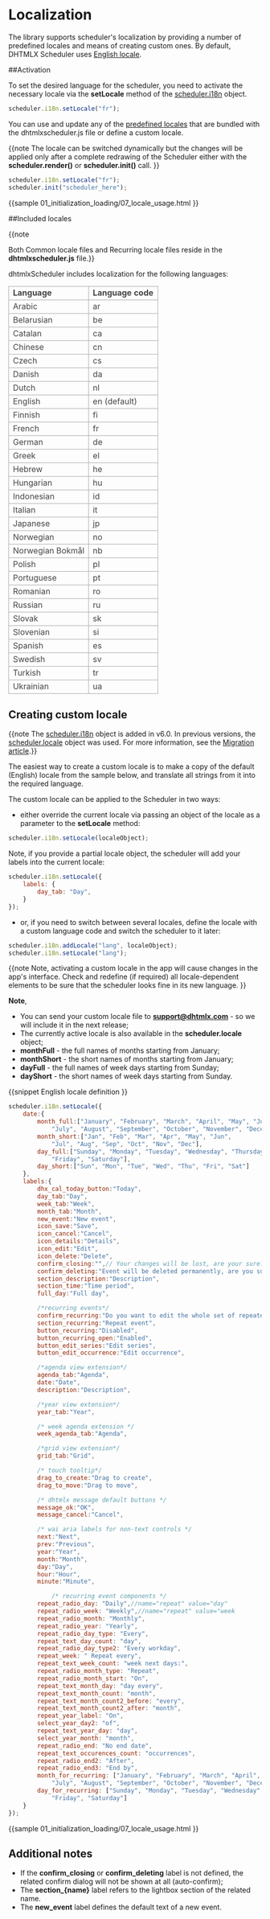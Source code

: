  Localization 
==============

The library  supports scheduler's localization  by providing a number of predefined locales and means of creating custom ones. By default, DHTMLX Scheduler uses [English locale](api/scheduler_locale_other.md).

##Activation

To set the desired language for the scheduler, you need to activate the necessary locale via the **setLocale** method of the [scheduler.i18n](api/scheduler_i18n_other.md) object. 

~~~js
scheduler.i18n.setLocale("fr");	
~~~

You can use and update any of the [predefined locales](#includedlocales) that are bundled with the dhtmlxscheduler.js file or define a custom locale.

{{note
  The locale can be switched dynamically but the changes will be applied only after a complete redrawing of the Scheduler either with the **scheduler.render()** or **scheduler.init()** call.
}}

~~~js
scheduler.i18n.setLocale("fr");
scheduler.init("scheduler_here");
~~~


{{sample
	01_initialization_loading/07_locale_usage.html
}}

##Included locales 

{{note

Both Common locale files and Recurring locale files reside in the **dhtmlxscheduler.js** file.}}


dhtmlxScheduler includes localization for the following languages:

<table style='border-collapse: collapse; color:#444444' >
<tr><td markdown='1' style='font-weight:bold; border:1px solid #AAA;'>
 Language      
</td><td markdown='1' style='font-weight:bold; border:1px solid #AAA;'>
 Language code       
</td></tr>
<tr><td markdown='1' style='border:1px solid #AAA;'>
 Arabic 
</td><td markdown='1' style='border:1px solid #AAA;'>
 ar 
</td></tr>
<tr><td markdown='1' style='border:1px solid #AAA;'>
 Belarusian 
</td><td markdown='1' style='border:1px solid #AAA;'>
 be
</td></tr>
<tr><td markdown='1' style='border:1px solid #AAA;'>
 Catalan 
</td><td markdown='1' style='border:1px solid #AAA;'>
 ca
</td></tr>
<tr><td markdown='1' style='border:1px solid #AAA;'>
 Chinese 
</td><td markdown='1' style='border:1px solid #AAA;'>
 cn
</td></tr>
<tr><td markdown='1' style='border:1px solid #AAA;'>
 Czech 
</td><td markdown='1' style='border:1px solid #AAA;'>
 cs
</td></tr>
<tr><td markdown='1' style='border:1px solid #AAA;'>
 Danish 
</td><td markdown='1' style='border:1px solid #AAA;'>
 da
</td></tr>
<tr><td markdown='1' style='border:1px solid #AAA;'>
 Dutch 
</td><td markdown='1' style='border:1px solid #AAA;'>
 nl
</td></tr>
<tr><td markdown='1' style='border:1px solid #AAA;'>
 English 
</td><td markdown='1' style='border:1px solid #AAA;'>
 en (default)
</td></tr>
<tr><td markdown='1' style='border:1px solid #AAA;'>
 Finnish 
</td><td markdown='1' style='border:1px solid #AAA;'>
 fi
</td></tr>
<tr><td markdown='1' style='border:1px solid #AAA;'>
 French 
</td><td markdown='1' style='border:1px solid #AAA;'>
 fr
</td></tr>
<tr><td markdown='1' style='border:1px solid #AAA;'>
 German 
</td><td markdown='1' style='border:1px solid #AAA;'>
 de
</td></tr>
<tr><td markdown='1' style='border:1px solid #AAA;'>
 Greek 
</td><td markdown='1' style='border:1px solid #AAA;'>
 el
</td></tr>
<tr><td markdown='1' style='border:1px solid #AAA;'>
 Hebrew 
</td><td markdown='1' style='border:1px solid #AAA;'>
 he
</td></tr>
<tr><td markdown='1' style='border:1px solid #AAA;'>
 Hungarian 
</td><td markdown='1' style='border:1px solid #AAA;'>
 hu
</td></tr>
<tr><td markdown='1' style='border:1px solid #AAA;'>
 Indonesian 
</td><td markdown='1' style='border:1px solid #AAA;'>
 id
</td></tr>
<tr><td markdown='1' style='border:1px solid #AAA;'>
 Italian 
</td><td markdown='1' style='border:1px solid #AAA;'>
 it
</td></tr>
<tr><td markdown='1' style='border:1px solid #AAA;'>
 Japanese 
</td><td markdown='1' style='border:1px solid #AAA;'>
 jp
</td></tr>
<tr><td markdown='1' style='border:1px solid #AAA;'>
 Norwegian 
</td><td markdown='1' style='border:1px solid #AAA;'>
 no
</td></tr>
<tr><td markdown='1' style='border:1px solid #AAA;'>
 Norwegian Bokmål
</td><td markdown='1' style='border:1px solid #AAA;'>
 nb
</td></tr>
<tr><td markdown='1' style='border:1px solid #AAA;'>
 Polish 
</td><td markdown='1' style='border:1px solid #AAA;'>
 pl
</td></tr>
<tr><td markdown='1' style='border:1px solid #AAA;'>
 Portuguese 
</td><td markdown='1' style='border:1px solid #AAA;'>
 pt
</td></tr>
<tr><td markdown='1' style='border:1px solid #AAA;'>
 Romanian 
</td><td markdown='1' style='border:1px solid #AAA;'>
 ro
</td></tr>
<tr><td markdown='1' style='border:1px solid #AAA;'>
 Russian 
</td><td markdown='1' style='border:1px solid #AAA;'>
 ru
</td></tr>
<tr><td markdown='1' style='border:1px solid #AAA;'>
 Slovak 
</td><td markdown='1' style='border:1px solid #AAA;'>
 sk
</td></tr>
<tr><td markdown='1' style='border:1px solid #AAA;'>
 Slovenian 
</td><td markdown='1' style='border:1px solid #AAA;'>
 si
</td></tr>
<tr><td markdown='1' style='border:1px solid #AAA;'>
 Spanish 
</td><td markdown='1' style='border:1px solid #AAA;'>
 es
</td></tr>
<tr><td markdown='1' style='border:1px solid #AAA;'>
 Swedish 
</td><td markdown='1' style='border:1px solid #AAA;'>
 sv
</td></tr>
<tr><td markdown='1' style='border:1px solid #AAA;'>
 Turkish 
</td><td markdown='1' style='border:1px solid #AAA;'>
 tr
</td></tr>
<tr><td markdown='1' style='border:1px solid #AAA;'>
 Ukrainian 
</td><td markdown='1' style='border:1px solid #AAA;'>
 ua
</td></tr>
</table>

## Creating custom locale 

{{note The [scheduler.i18n](api/scheduler_i18n_other.md) object is added in v6.0. In previous versions, the [scheduler.locale](api/scheduler_locale_other.md) object was used. For more information, see the [Migration article](migration_from_older_version.md#5360).}}

The easiest way to create a custom locale is to make a copy of the default (English) locale from the sample below, and translate all strings from it into the required language. 

The custom locale can be applied to the Scheduler in two ways:

- either override the current locale via passing an object of the locale as a parameter to the **setLocale** method:

~~~js
scheduler.i18n.setLocale(localeObject);	
~~~

Note, if you provide a partial locale object, the scheduler will add your labels into the current locale:

~~~js
scheduler.i18n.setLocale({
	labels: {
		day_tab: "Day",
	}
});	
~~~

- or, if you need to switch between several locales, define the locale with a custom language code and switch the scheduler to it later:

~~~js
scheduler.i18n.addLocale("lang", localeObject);	
scheduler.i18n.setLocale("lang");
~~~

{{note
Note, activating a custom locale in the app will cause changes in the app's interface. Check and redefine (if required) all locale-dependent elements 
to be sure that the scheduler looks fine in its new language. 
}}

**Note**, 

- You can send your custom locale file to **support@dhtmlx.com** - so we will include it in the next release;
- The currently active locale is also available in the **scheduler.locale** object;
- **monthFull** - the full names of months starting from January;
- **monthShort** - the short names of months starting from January;
- **dayFull** - the full names of week days starting from Sunday;
- **dayShort** - the short names of week days starting from Sunday.


{{snippet
English locale definition
}}
~~~js
scheduler.i18n.setLocale({
	date:{
		month_full:["January", "February", "March", "April", "May", "June", 
        	"July", "August", "September", "October", "November", "December"],
		month_short:["Jan", "Feb", "Mar", "Apr", "May", "Jun", 
        	"Jul", "Aug", "Sep", "Oct", "Nov", "Dec"],
		day_full:["Sunday", "Monday", "Tuesday", "Wednesday", "Thursday", 
        	"Friday", "Saturday"],
		day_short:["Sun", "Mon", "Tue", "Wed", "Thu", "Fri", "Sat"]
	},
	labels:{
		dhx_cal_today_button:"Today",
		day_tab:"Day",
		week_tab:"Week",
		month_tab:"Month",
		new_event:"New event",
		icon_save:"Save",
		icon_cancel:"Cancel",
		icon_details:"Details",
		icon_edit:"Edit",
		icon_delete:"Delete",
		confirm_closing:"",// Your changes will be lost, are your sure?
		confirm_deleting:"Event will be deleted permanently, are you sure?",
		section_description:"Description",
		section_time:"Time period",
		full_day:"Full day",

		/*recurring events*/
		confirm_recurring:"Do you want to edit the whole set of repeated events?",
		section_recurring:"Repeat event",
		button_recurring:"Disabled",
		button_recurring_open:"Enabled",
		button_edit_series:"Edit series",
		button_edit_occurrence:"Edit occurrence",

		/*agenda view extension*/
		agenda_tab:"Agenda",
		date:"Date",
		description:"Description",

		/*year view extension*/
		year_tab:"Year",

		/* week agenda extension */
		week_agenda_tab:"Agenda",

		/*grid view extension*/
		grid_tab:"Grid",

		/* touch tooltip*/
		drag_to_create:"Drag to create",
		drag_to_move:"Drag to move",

		/* dhtmlx message default buttons */
		message_ok:"OK",
		message_cancel:"Cancel",

		/* wai aria labels for non-text controls */
		next:"Next",
		prev:"Previous",
		year:"Year",
		month:"Month",
		day:"Day",
		hour:"Hour",
		minute:"Minute",

			/* recurring event components */
		repeat_radio_day: "Daily",//name="repeat" value="day"
		repeat_radio_week: "Weekly",//name="repeat" value="week
		repeat_radio_month: "Monthly",
		repeat_radio_year: "Yearly",
		repeat_radio_day_type: "Every",
		repeat_text_day_count: "day",
		repeat_radio_day_type2: "Every workday",
		repeat_week: " Repeat every",
		repeat_text_week_count: "week next days:",
		repeat_radio_month_type: "Repeat",
		repeat_radio_month_start: "On",
		repeat_text_month_day: "day every",
		repeat_text_month_count: "month",
		repeat_text_month_count2_before: "every",
		repeat_text_month_count2_after: "month",
		repeat_year_label: "On",
		select_year_day2: "of",
		repeat_text_year_day: "day",
		select_year_month: "month",
		repeat_radio_end: "No end date",
		repeat_text_occurences_count: "occurrences",
		repeat_radio_end2: "After",
		repeat_radio_end3: "End by",
		month_for_recurring: ["January", "February", "March", "April", "May", "June", 
			"July", "August", "September", "October", "November", "December"],
		day_for_recurring: ["Sunday", "Monday", "Tuesday", "Wednesday", "Thursday",
			"Friday", "Saturday"]
	}
});
~~~

{{sample
	01_initialization_loading/07_locale_usage.html
}}

## Additional notes 

- If the **confirm_closing** or **confirm_deleting** label is not defined, the related confirm dialog will not be shown at all (auto-confirm); 
- The **section_{name}** label refers to the lightbox section of the related name.
- The **new_event** label defines the default text of a new event.

